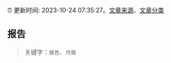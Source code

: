 :alarm_clock: 更新时间: 2023-10-24 07:35:27。[文章来源](/README.md)、[文章分类](/TAGS.md)

## 报告


> 关键字：`报告`、`月报`




